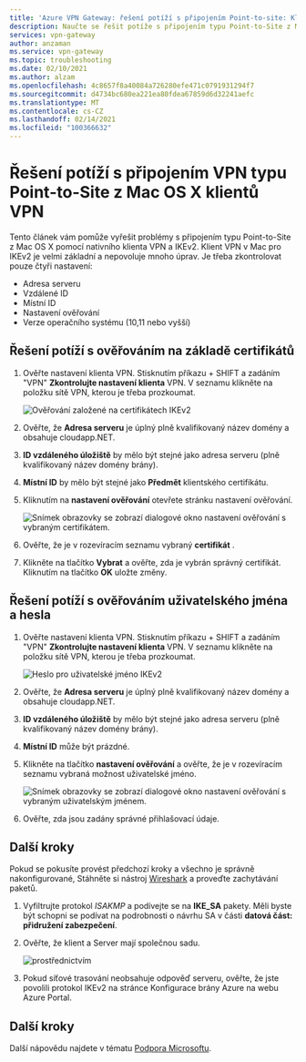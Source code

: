 ```yaml
---
title: 'Azure VPN Gateway: řešení potíží s připojením Point-to-site: Klienti Mac OS X'
description: Naučte se řešit potíže s připojením typu Point-to-Site z Mac OS X pomocí nativního klienta VPN a IKEv2.
services: vpn-gateway
author: anzaman
ms.service: vpn-gateway
ms.topic: troubleshooting
ms.date: 02/10/2021
ms.author: alzam
ms.openlocfilehash: 4c8657f8a40084a726280efe471c0791931294f7
ms.sourcegitcommit: d4734bc680ea221ea80fdea67859d6d32241aefc
ms.translationtype: MT
ms.contentlocale: cs-CZ
ms.lasthandoff: 02/14/2021
ms.locfileid: "100366632"
---
```

# <a name="troubleshoot-point-to-site-vpn-connections-from-mac-os-x-vpn-clients"></a>Řešení potíží s připojením VPN typu Point-to-Site z Mac OS X klientů VPN

Tento článek vám pomůže vyřešit problémy s připojením typu Point-to-Site z Mac OS X pomocí nativního klienta VPN a IKEv2. Klient VPN v Mac pro IKEv2 je velmi základní a nepovoluje mnoho úprav. Je třeba zkontrolovat pouze čtyři nastavení:

* Adresa serveru
* Vzdálené ID
* Místní ID
* Nastavení ověřování
* Verze operačního systému (10,11 nebo vyšší)


## <a name="troubleshoot-certificate-based-authentication"></a><a name="VPNClient"></a> Řešení potíží s ověřováním na základě certifikátů
1. Ověřte nastavení klienta VPN. Stisknutím příkazu + SHIFT a zadáním "VPN" **Zkontrolujte nastavení klienta** VPN. V seznamu klikněte na položku sítě VPN, kterou je třeba prozkoumat.

   ![Ověřování založené na certifikátech IKEv2](./media/vpn-gateway-troubleshoot-point-to-site-osx-ikev2/ikev2cert1.jpg)
2. Ověřte, že **Adresa serveru** je úplný plně kvalifikovaný název domény a obsahuje cloudapp.NET.
3. **ID vzdáleného úložiště** by mělo být stejné jako adresa serveru (plně kvalifikovaný název domény brány).
4. **Místní ID** by mělo být stejné jako **Předmět** klientského certifikátu.
5. Kliknutím na **nastavení ověřování** otevřete stránku nastavení ověřování.

   ![Snímek obrazovky se zobrazí dialogové okno nastavení ověřování s vybraným certifikátem.](./media/vpn-gateway-troubleshoot-point-to-site-osx-ikev2/ikev2auth2.jpg)
6. Ověřte, že je v rozevíracím seznamu vybraný **certifikát** .
7. Klikněte na tlačítko **Vybrat** a ověřte, zda je vybrán správný certifikát. Kliknutím na tlačítko **OK** uložte změny.

## <a name="troubleshoot-username-and-password-authentication"></a><a name="ikev2"></a>Řešení potíží s ověřováním uživatelského jména a hesla

1. Ověřte nastavení klienta VPN. Stisknutím příkazu + SHIFT a zadáním "VPN" **Zkontrolujte nastavení klienta** VPN. V seznamu klikněte na položku sítě VPN, kterou je třeba prozkoumat.

   ![Heslo pro uživatelské jméno IKEv2](./media/vpn-gateway-troubleshoot-point-to-site-osx-ikev2/ikev2user3.jpg)
2. Ověřte, že **Adresa serveru** je úplný plně kvalifikovaný název domény a obsahuje cloudapp.NET.
3. **ID vzdáleného úložiště** by mělo být stejné jako adresa serveru (plně kvalifikovaný název domény brány).
4. **Místní ID** může být prázdné.
5. Klikněte na tlačítko **nastavení ověřování** a ověřte, že je v rozevíracím seznamu vybraná možnost uživatelské jméno.

   ![Snímek obrazovky se zobrazí dialogové okno nastavení ověřování s vybraným uživatelským jménem.](./media/vpn-gateway-troubleshoot-point-to-site-osx-ikev2/ikev2auth4.png)
6. Ověřte, zda jsou zadány správné přihlašovací údaje.

## <a name="additional-steps"></a><a name="additional"></a>Další kroky

Pokud se pokusíte provést předchozí kroky a všechno je správně nakonfigurované, Stáhněte si nástroj [Wireshark](https://www.wireshark.org/#download) a proveďte zachytávání paketů.

1. Vyfiltrujte protokol *ISAKMP* a podívejte se na **IKE_SA** pakety. Měli byste být schopni se podívat na podrobnosti o návrhu SA v části **datová část: přidružení zabezpečení**. 
2. Ověřte, že klient a Server mají společnou sadu.

   ![prostřednictvím](./media/vpn-gateway-troubleshoot-point-to-site-osx-ikev2/packet5.jpg) 
  
3. Pokud síťové trasování neobsahuje odpověď serveru, ověřte, že jste povolili protokol IKEv2 na stránce Konfigurace brány Azure na webu Azure Portal.

## <a name="next-steps"></a>Další kroky
Další nápovědu najdete v tématu [Podpora Microsoftu](https://portal.azure.com/?#blade/Microsoft_Azure_Support/HelpAndSupportBlade).
